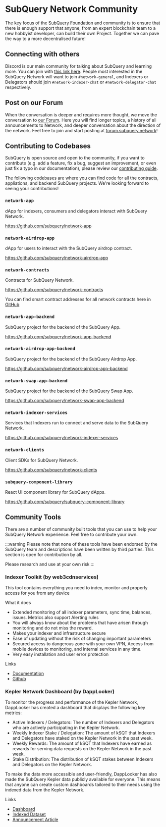 # SubQuery Network Community

The key focus of the [SubQuery Foundation](./foundation.md) and community is to ensure that there is enough support that anyone, from an expert blockchain team to a new hobbyist developer, can build their own Project. Together we can pave the way to a more decentralised future!

## Connecting with others

Discord is our main community for talking about SubQuery and learning more. You can join with [this link here](https://discord.com/invite/subquery). People most interested in the SubQuery Network will want to join `#network-general`, and Indexers or Delegators should join `#network-indexer-chat` or `#network-delegator-chat` respectively.

## Post on our Forum

When the conversation is deeper and requires more thought, we move the conversation to [our Forum](https://forum.subquery.network/). Here you will find longer topics, a history of all announcements to Network, and deeper conversation about the direction of the network. Feel free to join and start posting at [forum.subquery.network](https://forum.subquery.network/)!

## Contributing to Codebases

SubQuery is open source and open to the community, if you want to contribute (e.g. add a feature, fix a bug, suggest an improvement, or even just fix a typo in our documentation), please review our [contributing guide](../miscellaneous/contributing.md).

The following codebases are where you can find code for all the contracts, appliations, and backend SubQuery projects. We're looking forward to seeing your contributions!

### `network-app`

dApp for indexers, consumers and delegators interact with SubQuery Network.

<https://github.com/subquery/network-app>

### `network-airdrop-app`

dApp for users to interact with the SubQuery airdrop contract.

<https://github.com/subquery/network-airdrop-app>

### `network-contracts`

Contracts for SubQuery Network.

<https://github.com/subquery/network-contracts>

You can find smart contract addresses for all network contracts here in [GitHub](https://github.com/subquery/network-contracts/blob/develop/publish/mainnet.json)

### `network-app-backend`

SubQuery project for the backend of the SubQuery App.

<https://github.com/subquery/network-app-backend>

### `network-airdrop-app-backend`

SubQuery project for the backend of the SubQuery Airdrop App.

<https://github.com/subquery/network-airdrop-app-backend>

### `network-swap-app-backend`

SubQuery project for the backend of the SubQuery Swap App.

<https://github.com/subquery/network-swap-app-backend>

### `network-indexer-services`

Services that Indexers run to connect and serve data to the SubQuery Network.

<https://github.com/subquery/network-indexer-services>

### `network-clients`

Client SDKs for SubQuery Network.

<https://github.com/subquery/network-clients>

### `subquery-component-library`

React UI component library for SubQuery dApps.

<https://github.com/subquery/subquery-component-library>

## Community Tools

There are a number of community built tools that you can use to help your SubQuery Network experience. Feel free to contribute your own.

:::warning
Please note that none of these tools have been endorsed by the SubQuery team and descriptions have been written by third parties. This section is open for contribution by all.

Please research and use at your own risk
:::

### Indexer Toolkit (by web3cdnservices)

This tool contains everything you need to index, monitor and properly access for you from any device

What it does

- Extended monitoring of all indexer parameters, sync time, balances, issues. Metrics also support Alerting rules
- You will always know about the problems that have arisen through monitoring and do not miss the reward.
- Makes your indexer and infrastructure secure
- Ease of updating without the risk of changing important parameters
- Secured access to dangerous zone with your own VPN, Access from mobile devices to monitoring, and internal services in any time.
- Very easy installation and user error protection

Links

- [Documentation](https://forum.subquery.network/t/indexer-toolkit/484)
- [Github](https://github.com/web3cdnservices/subquery-indexer-toolkit)

### Kepler Network Dashboard (by DappLooker)

To monitor the progress and performance of the Kepler Network, DappLooker has created a dashboard that displays the following key metrics:

- Active Indexers / Delegators: The number of Indexers and Delegators who are actively participating in the Kepler Network.
- Weekly Indexer Stake / Delegation: The amount of kSQT that Indexers and Delegators have staked on the Kepler Network in the past week.
- Weekly Rewards: The amount of kSQT that Indexers have earned as rewards for serving data requests on the Kepler Network in the past week.
- Stake Distribution: The distribution of kSQT stakes between Indexers and Delegators on the Kepler Network.

To make the data more accessible and user-friendly, DappLooker has also made the SubQuery Kepler data publicly available for everyone. This means that anyone can create custom dashboards tailored to their needs using the indexed data from the Kepler Network.

Links

- [Dashboard](https://dapplooker.com/dashboard/subquery-kepler-network-dashboard-577)
- [Indexed Dataset](https://analytics.dapplooker.com/browse/2/schema/subquery_kepler)
- [Announcement Article](https://blog.dapplooker.com/dapplooker-integrates-subquery-kepler-network-to-provide-analytics-and-dashboard-solution-to-web3-fb0c5aeea899)
